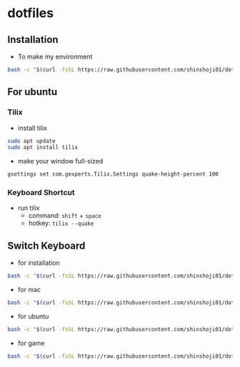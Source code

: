 # dotfiles
## Installation
- To make my environment
```bash
bash -c "$(curl -fsSL https://raw.githubusercontent.com/shinshoji01/dotfiles/main/bin/install.sh)"
```

## For ubuntu
### Tilix
- install tilix
```bash
sudo apt update
sudo apt install tilix
```
- make your window full-sized
```bash
gsettings set com.gexperts.Tilix.Settings quake-height-percent 100
```

### Keyboard Shortcut
- run tilix
  - command: `shift` + `space`
  - hotkey: `tilix --quake`

## Switch Keyboard
- for installation
```bash
bash -c "$(curl -fsSL https://raw.githubusercontent.com/shinshoji01/dotfiles/main/bin/keyboard/install.sh)"
```
- for mac
```bash
bash -c "$(curl -fsSL https://raw.githubusercontent.com/shinshoji01/dotfiles/main/bin/keyboard/switch_mac.sh)"
```
- for ubuntu
```bash
bash -c "$(curl -fsSL https://raw.githubusercontent.com/shinshoji01/dotfiles/main/bin/keyboard/switch_ubuntu.sh)"
```
- for game
```bash
bash -c "$(curl -fsSL https://raw.githubusercontent.com/shinshoji01/dotfiles/main/bin/keyboard/switch_game.sh)"
```
